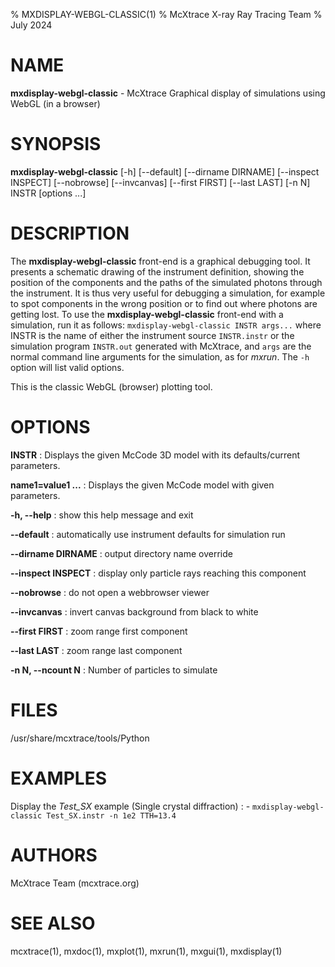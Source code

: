 % MXDISPLAY-WEBGL-CLASSIC(1)
% McXtrace X-ray Ray Tracing Team
% July 2024

# NAME

**mxdisplay-webgl-classic** - McXtrace Graphical display of simulations using WebGL (in a browser)

# SYNOPSIS

**mxdisplay-webgl-classic** [-h] [--default] [--dirname DIRNAME] [--inspect INSPECT] [--nobrowse] [--invcanvas] [--first FIRST] [--last LAST] [-n N] INSTR [options ...]

# DESCRIPTION

The **mxdisplay-webgl-classic** front-end is a graphical debugging tool. It presents a
schematic drawing of the instrument definition, showing the position of the
components and the paths of the simulated photons through the instrument. It is
thus very useful for debugging a simulation, for example to spot components in
the wrong position or to find out where photons are getting lost. To use the
**mxdisplay-webgl-classic** front-end with a simulation, run it as follows: 
`mxdisplay-webgl-classic INSTR args...` where INSTR is the name of either the instrument 
source `INSTR.instr` or the simulation program `INSTR.out` generated with
McXtrace, and `args` are the normal command line arguments for the simulation,
as for *mxrun*. The `-h` option will list valid options.

This is the classic WebGL (browser) plotting tool.

# OPTIONS

**INSTR**
:   Displays the given McCode 3D model with its defaults/current parameters.

**name1=value1 ...**
:   Displays the given McCode model with given parameters.

**-h, --help**
:   show this help message and exit

**--default**
:   automatically use instrument defaults for simulation run

**--dirname DIRNAME**
:   output directory name override

**--inspect INSPECT**
:   display only particle rays reaching this component

**--nobrowse**
:   do not open a webbrowser viewer

**--invcanvas**
:   invert canvas background from black to white

**--first FIRST**
:   zoom range first component

**--last LAST**
:   zoom range last component

**-n N, --ncount N**
:   Number of particles to simulate

# FILES

/usr/share/mcxtrace/tools/Python

# EXAMPLES

Display the *Test_SX* example (Single crystal diffraction)
:   - `mxdisplay-webgl-classic Test_SX.instr -n 1e2 TTH=13.4`

# AUTHORS

McXtrace Team (mcxtrace.org)

# SEE ALSO

mcxtrace(1), mxdoc(1), mxplot(1), mxrun(1), mxgui(1), mxdisplay(1)

